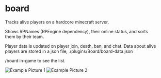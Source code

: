 # board
Tracks alive players on a hardcore minecraft server.

Shows RPNames (RPEngine dependency), their online status, and sorts them by their team. 

Player data is updated on player join, death, ban, and chat.
Data about alive players are stored in a json file, ./plugins/Board/board-data.json

/board in-game to see the list.


![Example Picture 1](https://github.com/fouf/board/blob/master/example-1.png)
![Example Picture 2](https://github.com/fouf/board/blob/master/example-2.png)
